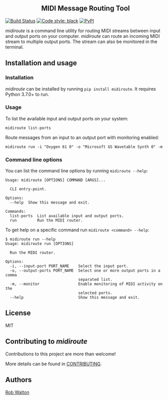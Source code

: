 <h2 align="center">MIDI Message Routing Tool</h2>

[![Build Status](https://dev.azure.com/rwalton00/midiroute/_apis/build/status/rwalton00.midiroute?branchName=master)](https://dev.azure.com/rwalton00/midiroute/_build/latest?definitionId=1&branchName=master)
<a href="https://github.com/psf/black"><img alt="Code style: black" src="https://img.shields.io/badge/code%20style-black-000000.svg"></a>
<a href="https://pypi.org/project/midiroute/"><img alt="PyPI" src="https://img.shields.io/pypi/v/midiroute"></a>

_midiroute_ is a command line utility for routing MIDI streams between input and output ports on your computer.
_midiroute_ can route an incoming MIDI stream to multiple output ports. The stream can also be monitored in the terminal.

## Installation and usage

### Installation

_midiroute_ can be installed by running `pip install midiroute`. It requires Python 3.7.0+ to
run.

### Usage

To list the available input and output ports on your system:

```
midiroute list-ports
```

Route messages from an input to an output port with monitoring enabled:

```
midiroute run -i "Oxygen 61 0" -o "Microsoft GS Wavetable Synth 0" -m
```

### Command line options

You can list the command line options by running `midiroute --help`:

```
Usage: midiroute [OPTIONS] COMMAND [ARGS]...

  CLI entry-point.

Options:
  --help  Show this message and exit.

Commands:
  list-ports  List available input and output ports.
  run         Run the MIDI router.
```

To get help on a specific command run `midiroute <command> --help`:

```
$ midiroute run --help
Usage: midiroute run [OPTIONS]

  Run the MIDI router.

Options:
  -i, --input-port PORT_NAME    Select the input port.
  -o, --output-ports PORT_NAME  Select one or more output ports in a comma
                                separated list.
  -m, --monitor                 Enable monitoring of MIDI activity on the
                                selected ports.
  --help                        Show this message and exit.
```

## License

MIT

## Contributing to _midiroute_

Contributions to this project are more than welcome!

More details can be found in [CONTRIBUTING](CONTRIBUTING.md).

## Authors

[Rob Walton](mailto:rwalton00@gmail.com)
